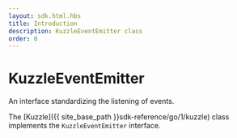 ```yaml
---
layout: sdk.html.hbs
title: Introduction
description: KuzzleEventEmitter class
order: 0
---
```


# KuzzleEventEmitter

An interface standardizing the listening of events.

The [Kuzzle]({{ site_base_path }}sdk-reference/go/1/kuzzle) class implements the `KuzzleEventEmitter` interface.
